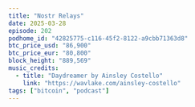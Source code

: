 ```yaml
---
title: "Nostr Relays"
date: 2025-03-28
episode: 202
podhome_id: "42825775-c116-45f2-8122-a9cbb71363d8"
btc_price_usd: "86,900"
btc_price_eur: "80,800"
block_height: "889,569"
music_credits:
  - title: "Daydreamer by Ainsley Costello"
    link: "https://wavlake.com/ainsley-costello"
tags: ["bitcoin", "podcast"]
---
```

